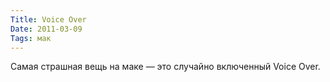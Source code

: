 ```yaml
---
Title: Voice Over
Date: 2011-03-09
Tags: мак
---
```


Самая страшная вещь на маке — это случайно включенный Voice Over.
